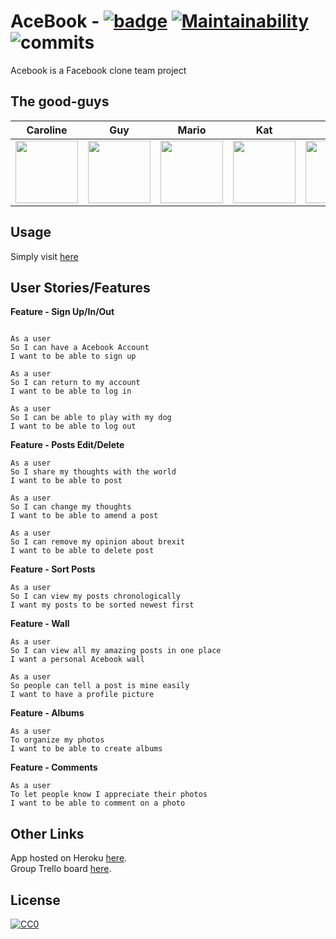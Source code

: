 # AceBook - [![badge](https://img.shields.io/badge/made%20by-good--guys-red)](https://github.com/sindresorhus/awesome#readme) [![Maintainability](https://api.codeclimate.com/v1/badges/a99a88d28ad37a79dbf6/maintainability)](https://codeclimate.com/github/codeclimate/codeclimate/maintainability) ![commits](https://img.shields.io/badge/commit%20activity-261-blue)
Acebook is a Facebook clone team project
## The good-guys

| Caroline |  Guy | Mario | Kat | Said | Sonny |
| :-----: | :-------:  | :------:  | :------:  | :------:  |:-------: |
|<a href='https://github.com/KierepkaE'><img src='https://avatars3.githubusercontent.com/u/39698754?s=460&v=4' width='100'></a>|<a href='https://github.com/GuyCalloway'><img src='https://avatars3.githubusercontent.com/u/51092029?s=460&v=4' width='100'></a>|<a href='https://github.com/jaitone'><img src='https://avatars0.githubusercontent.com/u/51136692?s=460&v=4' width='100'></a>|<a href='https://github.com/KMaskell'><img src='https://avatars1.githubusercontent.com/u/43371948?s=460&v=4' width='100'></a>|<a href='https://github.com/sakmalov'><img src='https://avatars2.githubusercontent.com/u/50984335?s=460&v=4' width='100'></a>|<a href='https://github.com/sonny-maan'><img src='https://avatars2.githubusercontent.com/u/42817066?s=460&v=4' width='100'></a>|

## Usage

Simply visit [here](good-guys.herokuapp.com/) 

## User Stories/Features
**Feature - Sign Up/In/Out**
```

As a user
So I can have a Acebook Account
I want to be able to sign up

As a user
So I can return to my account
I want to be able to log in

As a user
So I can be able to play with my dog
I want to be able to log out

```
**Feature - Posts Edit/Delete**
```
As a user
So I share my thoughts with the world
I want to be able to post 

As a user
So I can change my thoughts
I want to be able to amend a post

As a user
So I can remove my opinion about brexit
I want to be able to delete post
```
**Feature - Sort Posts**
```
As a user
So I can view my posts chronologically
I want my posts to be sorted newest first
```
**Feature - Wall**
```
As a user 
So I can view all my amazing posts in one place
I want a personal Acebook wall

As a user 
So people can tell a post is mine easily
I want to have a profile picture
```
**Feature - Albums**
```
As a user
To organize my photos
I want to be able to create albums
```
**Feature - Comments**
```
As a user 
To let people know I appreciate their photos
I want to be able to comment on a photo
```

## Other Links
App hosted on Heroku [here](http://good-guys.herokuapp.com/).   
Group Trello board [here](https://trello.com/b/5L6RpKGD/team-good-guys).

## License
[![CC0](https://licensebuttons.net/p/zero/1.0/88x31.png)](https://creativecommons.org/publicdomain/zero/1.0/)
